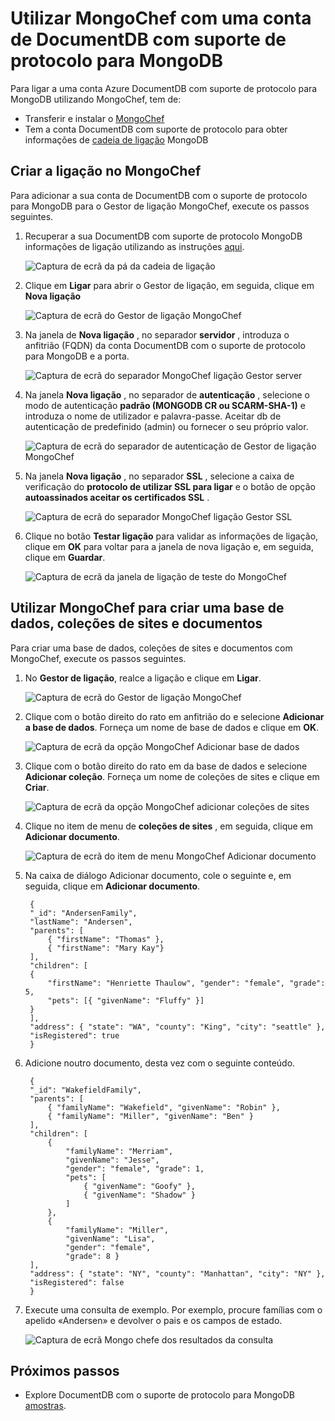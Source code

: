 <properties 
    pageTitle="Utilizar MongoChef com uma conta de DocumentDB com suporte de protocolo para MongoDB | Microsoft Azure" 
    description="Saiba como utilizar MongoChef com uma conta de DocumentDB com suporte de protocolo para MongoDB, agora disponível para a pré-visualização." 
    keywords="mongochef"
    services="documentdb" 
    authors="AndrewHoh" 
    manager="jhubbard" 
    editor="" 
    documentationCenter=""/>

<tags 
    ms.service="documentdb" 
    ms.workload="data-services" 
    ms.tgt_pltfrm="na" 
    ms.devlang="na" 
    ms.topic="article" 
    ms.date="08/25/2016" 
    ms.author="anhoh"/>

# <a name="use-mongochef-with-a-documentdb-account-with-protocol-support-for-mongodb"></a>Utilizar MongoChef com uma conta de DocumentDB com suporte de protocolo para MongoDB

Para ligar a uma conta Azure DocumentDB com suporte de protocolo para MongoDB utilizando MongoChef, tem de:

- Transferir e instalar o [MongoChef](http://3t.io/mongochef)
- Tem a conta DocumentDB com suporte de protocolo para obter informações de [cadeia de ligação](documentdb-connect-mongodb-account.md) MongoDB

## <a name="create-the-connection-in-mongochef"></a>Criar a ligação no MongoChef  

Para adicionar a sua conta de DocumentDB com o suporte de protocolo para MongoDB para o Gestor de ligação MongoChef, execute os passos seguintes.

1. Recuperar a sua DocumentDB com suporte de protocolo MongoDB informações de ligação utilizando as instruções [aqui](documentdb-connect-mongodb-account.md).

    ![Captura de ecrã da pá da cadeia de ligação](./media/documentdb-mongodb-mongochef/ConnectionStringBlade.png)

2. Clique em **Ligar** para abrir o Gestor de ligação, em seguida, clique em **Nova ligação**

    ![Captura de ecrã do Gestor de ligação MongoChef](./media/documentdb-mongodb-mongochef/ConnectionManager.png)
    
2. Na janela de **Nova ligação** , no separador **servidor** , introduza o anfitrião (FQDN) da conta DocumentDB com o suporte de protocolo para MongoDB e a porta.
    
    ![Captura de ecrã do separador MongoChef ligação Gestor server](./media/documentdb-mongodb-mongochef/ConnectionManagerServerTab.png)

3. Na janela **Nova ligação** , no separador de **autenticação** , selecione o modo de autenticação **padrão (MONGODB CR ou SCARM-SHA-1)** e introduza o nome de utilizador e palavra-passe.  Aceitar db de autenticação de predefinido (admin) ou fornecer o seu próprio valor.

    ![Captura de ecrã do separador de autenticação de Gestor de ligação MongoChef](./media/documentdb-mongodb-mongochef/ConnectionManagerAuthenticationTab.png)

4. Na janela **Nova ligação** , no separador **SSL** , selecione a caixa de verificação do **protocolo de utilizar SSL para ligar** e o botão de opção **autoassinados aceitar os certificados SSL** .

    ![Captura de ecrã do separador MongoChef ligação Gestor SSL](./media/documentdb-mongodb-mongochef/ConnectionManagerSSLTab.png)

5. Clique no botão **Testar ligação** para validar as informações de ligação, clique em **OK** para voltar para a janela de nova ligação e, em seguida, clique em **Guardar**.

    ![Captura de ecrã da janela de ligação de teste do MongoChef](./media/documentdb-mongodb-mongochef/TestConnectionResults.png)

## <a name="use-mongochef-to-create-a-database-collection-and-documents"></a>Utilizar MongoChef para criar uma base de dados, coleções de sites e documentos  

Para criar uma base de dados, coleções de sites e documentos com MongoChef, execute os passos seguintes.

1. No **Gestor de ligação**, realce a ligação e clique em **Ligar**.

    ![Captura de ecrã do Gestor de ligação MongoChef](./media/documentdb-mongodb-mongochef/ConnectToAccount.png)

2. Clique com o botão direito do rato em anfitrião do e selecione **Adicionar a base de dados**.  Forneça um nome de base de dados e clique em **OK**.
    
    ![Captura de ecrã da opção MongoChef Adicionar base de dados](./media/documentdb-mongodb-mongochef/AddDatabase1.png)

3. Clique com o botão direito do rato em da base de dados e selecione **Adicionar coleção**.  Forneça um nome de coleções de sites e clique em **Criar**.

    ![Captura de ecrã da opção MongoChef adicionar coleções de sites](./media/documentdb-mongodb-mongochef/AddCollection.png)

4. Clique no item de menu de **coleções de sites** , em seguida, clique em **Adicionar documento**.

    ![Captura de ecrã do item de menu MongoChef Adicionar documento](./media/documentdb-mongodb-mongochef/AddDocument1.png)

5. Na caixa de diálogo Adicionar documento, cole o seguinte e, em seguida, clique em **Adicionar documento**.

        {
        "_id": "AndersenFamily",
        "lastName": "Andersen",
        "parents": [
            { "firstName": "Thomas" },
            { "firstName": "Mary Kay"}
        ],
        "children": [
        {
            "firstName": "Henriette Thaulow", "gender": "female", "grade": 5,
            "pets": [{ "givenName": "Fluffy" }]
        }
        ],
        "address": { "state": "WA", "county": "King", "city": "seattle" },
        "isRegistered": true
        }

    
6. Adicione noutro documento, desta vez com o seguinte conteúdo.

        {
        "_id": "WakefieldFamily",
        "parents": [
            { "familyName": "Wakefield", "givenName": "Robin" },
            { "familyName": "Miller", "givenName": "Ben" }
        ],
        "children": [
            {
                "familyName": "Merriam", 
                "givenName": "Jesse", 
                "gender": "female", "grade": 1,
                "pets": [
                    { "givenName": "Goofy" },
                    { "givenName": "Shadow" }
                ]
            },
            { 
                "familyName": "Miller", 
                "givenName": "Lisa", 
                "gender": "female", 
                "grade": 8 }
        ],
        "address": { "state": "NY", "county": "Manhattan", "city": "NY" },
        "isRegistered": false
        }

7. Execute uma consulta de exemplo. Por exemplo, procure famílias com o apelido «Andersen» e devolver o pais e os campos de estado.

    ![Captura de ecrã Mongo chefe dos resultados da consulta](./media/documentdb-mongodb-mongochef/QueryDocument1.png)
    

## <a name="next-steps"></a>Próximos passos

- Explore DocumentDB com o suporte de protocolo para MongoDB [amostras](documentdb-mongodb-samples.md).

 
